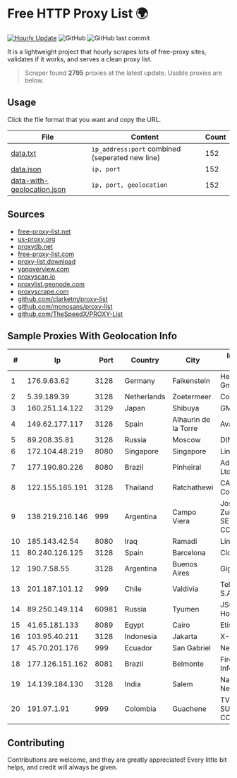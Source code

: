 
# Free HTTP Proxy List 🌍

[![Hourly Update](https://github.com/mertguvencli/http-proxy-list/actions/workflows/main.yml/badge.svg?branch=main)](https://github.com/mertguvencli/http-proxy-list/actions/workflows/main.yml)
![GitHub](https://img.shields.io/github/license/mertguvencli/http-proxy-list)
![GitHub last commit](https://img.shields.io/github/last-commit/mertguvencli/http-proxy-list)

It is a lightweight project that hourly scrapes lots of free-proxy sites, validates if it works, and serves a clean proxy list.


> Scraper found **2795** proxies at the latest update. Usable proxies are below.

## Usage

Click the file format that you want and copy the URL.


|File|Content|Count|
|----|-------|-----|
|[data.txt](https://raw.githubusercontent.com/mertguvencli/http-proxy-list/main/proxy-list/data.txt)|`ip_address:port` combined (seperated new line)|152|
|[data.json](https://raw.githubusercontent.com/mertguvencli/http-proxy-list/main/proxy-list/data.json)|`ip, port`|152|
|[data-with-geolocation.json](https://raw.githubusercontent.com/mertguvencli/http-proxy-list/main/proxy-list/data-with-geolocation.json)|`ip, port, geolocation`|152|

## Sources

* [free-proxy-list.net](https://free-proxy-list.net)
* [us-proxy.org](https://www.us-proxy.org)
* [proxydb.net](http://proxydb.net)
* [free-proxy-list.com](https://free-proxy-list.com/?page=&port=&type%5B%5D=http&type%5B%5D=https&up_time=0&search=Search)
* [proxy-list.download](https://www.proxy-list.download/HTTP)
* [vpnoverview.com](https://vpnoverview.com/privacy/anonymous-browsing/free-proxy-servers)
* [proxyscan.io](https://www.proxyscan.io)
* [proxylist.geonode.com](https://proxylist.geonode.com/api/proxy-list?limit=300&page=1&sort_by=lastChecked&sort_type=desc&protocols=http,https)
* [proxyscrape.com](https://api.proxyscrape.com/v2/?request=displayproxies&protocol=http&timeout=10000&country=all&ssl=all&anonymity=all)
* [github.com/clarketm/proxy-list](https://raw.githubusercontent.com/clarketm/proxy-list/master/proxy-list-raw.txt)
* [github.com/monosans/proxy-list](https://raw.githubusercontent.com/monosans/proxy-list/main/proxies/http.txt)
* [github.com/TheSpeedX/PROXY-List](https://raw.githubusercontent.com/TheSpeedX/PROXY-List/master/http.txt)


## Sample Proxies With Geolocation Info

|#|Ip|Port|Country|City|Internet Service Provider|
|-|--|----|-------|----|-------------------------|
|1|176.9.63.62|3128|Germany|Falkenstein|Hetzner Online GmbH|
|2|5.39.189.39|3128|Netherlands|Zoetermeer|ColoCenter b.v.|
|3|160.251.14.122|3129|Japan|Shibuya|GMO Internet, Inc|
|4|149.62.177.117|3128|Spain|Alhaurin de la Torre|Avatel Telecom|
|5|89.208.35.81|3128|Russia|Moscow|DINET-HOSTING|
|6|172.104.48.219|8080|Singapore|Singapore|Linode, LLC|
|7|177.190.80.226|8080|Brazil|Pinheiral|Adsnet Telecom Ltda ME|
|8|122.155.165.191|3128|Thailand|Ratchathewi|CAT Telecom Public Company Limited|
|9|138.219.216.146|999|Argentina|Campo Viera|Jose Luis Zurakouski (MIX SERVICIOS & COMUNICACIONES)|
|10|185.143.42.54|8080|Iraq|Ramadi|LinkiWay DMCC|
|11|80.240.126.125|3128|Spain|Barcelona|Cloudi Nextgen SL|
|12|190.7.58.55|3128|Argentina|Buenos Aires|Gigared S.A.|
|13|201.187.101.12|999|Chile|Valdivia|Telefonica del Sur S.A.|
|14|89.250.149.114|60981|Russia|Tyumen|JSC "ER-Telecom Holding"|
|15|41.65.181.133|8089|Egypt|Cairo|Etisalat Misr|
|16|103.95.40.211|3128|Indonesia|Jakarta|X-NODE|
|17|45.70.201.176|999|Ecuador|San Gabriel|Nedetel S.A.|
|18|177.126.151.162|8081|Brazil|Belmonte|Firemicro Informática|
|19|14.139.184.130|3128|India|Salem|National Knowledge Network|
|20|191.97.1.91|999|Colombia|Guachene|TV AZTECA SUCURSAL COLOMBIA|



## Contributing

Contributions are welcome, and they are greatly appreciated! Every
little bit helps, and credit will always be given.

